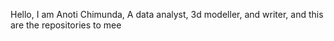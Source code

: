 Hello, I am Anoti Chimunda, 
A data analyst, 3d modeller, and writer, 
and this are the repositories to mee
